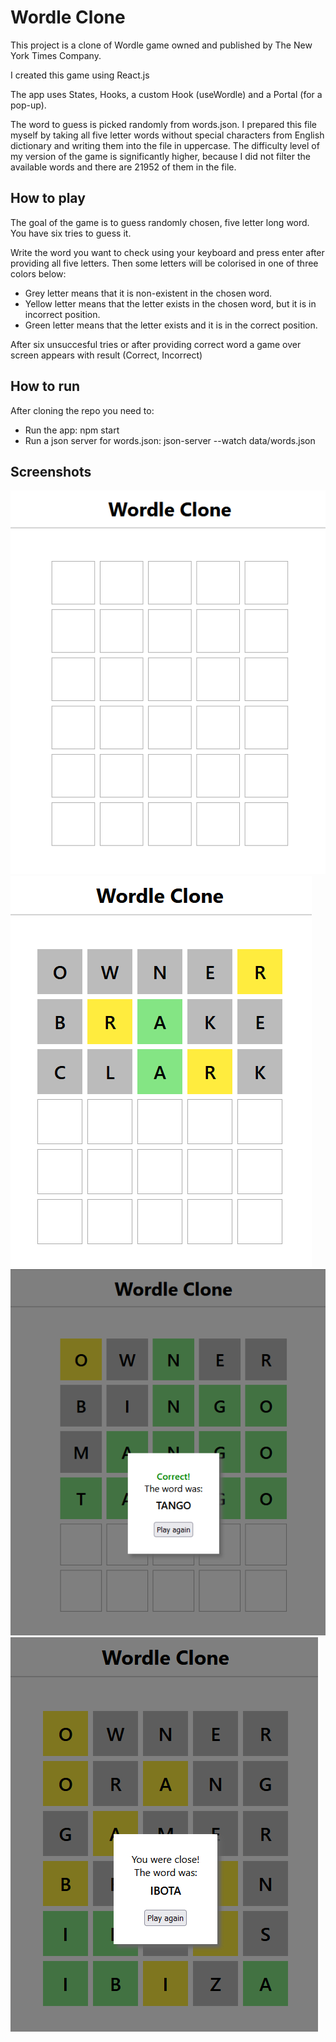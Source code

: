 # Wordle Clone

This project is a clone of Wordle game owned and published by The New York Times Company.

I created this game using React.js

The app uses States, Hooks, a custom Hook (useWordle) and a Portal (for a pop-up).

The word to guess is picked randomly from words.json. I prepared this file myself by taking all five letter words without special characters from English dictionary and writing them into the file in uppercase. The difficulty level of my version of the game is significantly higher, because I did not filter the available words and there are 21952 of them in the file.

## How to play

The goal of the game is to guess randomly chosen, five letter long word. You have six tries to guess it.

Write the word you want to check using your keyboard and press enter after providing all five letters. Then some letters will be colorised in one of three colors below:

* Grey letter means that it is non-existent in the chosen word.
* Yellow letter means that the letter exists in the chosen word, but it is in incorrect position.
* Green letter means that the letter exists and it is in the correct position.

After six unsuccesful tries or after providing correct word a game over screen appears with result (Correct, Incorrect)

## How to run

After cloning the repo you need to:

* Run the app: npm start
* Run a json server for words.json: json-server --watch data/words.json

## Screenshots

<img src="./img/blank.png" alt="Fresh start" />
<img src="./img/mid-game.png" alt="Mid Game" />
<img src="./img/win.png" alt="Win" />
<img src="./img/loose.png" alt="Loose" />